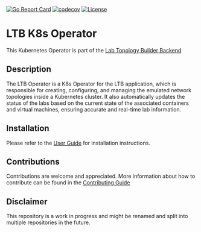 [![Go Report Card](https://goreportcard.com/badge/github.com/kubernetes/kubernetes)](https://goreportcard.com/report/https://github.com/Lab-Topology-Builder/LTB-K8s-Backend) [![codecov](https://codecov.io/gh/Lab-Topology-Builder/LTB-K8s-Backend/branch/main/graph/badge.svg?token=7WFVHK77UP)](https://codecov.io/gh/Lab-Topology-Builder/LTB-K8s-Backend) [![License](https://img.shields.io/badge/License-Apache%202.0-blue.svg)](https://github.com/Lab-Topology-Builder/LTB-K8s-Backend/blob/main/LICENSE)

# LTB K8s Operator

This Kubernetes Operator is part of the [Lab Topology Builder Backend](https://lab-topology-builder.github.io/LTB-K8s-Backend)

## Description

The LTB Operator is a K8s Operator for the LTB application, which is responsible for creating, configuring, and managing the emulated network topologies inside a Kubernetes cluster.
It also automatically updates the status of the labs based on the current state of the associated containers and virtual machines, ensuring accurate and real-time lab information.

## Installation

Please refer to the [User Guide](https://lab-topology-builder.github.io/LTB-K8s-Backend/user-guide) for installation instructions.

## Contributions

Contributions are welcome and appreciated.
More information about how to contribute can be found in the [Contributing Guide](https://lab-topology-builder.github.io/LTB-K8s-Backend/contributor/contributor-guide/)

## Disclaimer

This repository is a work in progress and might be renamed and split into multiple repositories in the future.
